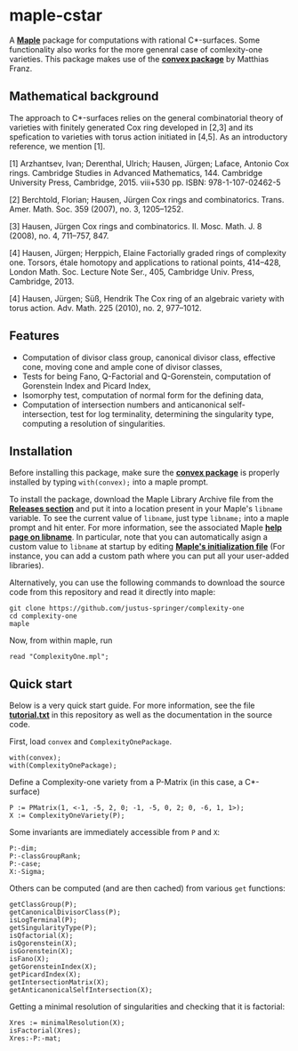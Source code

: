 # maple-cstar

A **[Maple](https://www.maplesoft.com/products/maple/)** package for
computations with rational C*-surfaces. Some functionality also works for the
more genenral case of comlexity-one varieties. This package makes use of the
**[convex package](https://www.math.uwo.ca/faculty/franz/convex/)** by Matthias
Franz.

## Mathematical background

The approach to C*-surfaces relies on the general combinatorial
theory of varieties with finitely generated Cox ring developed
in [2,3] and its spefication to varieties with torus action
initiated in [4,5]. As an introductory reference, we mention [1].

[1] Arzhantsev, Ivan; Derenthal, Ulrich; Hausen, Jürgen; Laface, Antonio 
Cox rings. Cambridge Studies in Advanced Mathematics, 144. Cambridge 
University Press, Cambridge, 2015. viii+530 pp. ISBN: 978-1-107-02462-5

[2] Berchtold, Florian; Hausen, Jürgen Cox rings and combinatorics. 
Trans. Amer. Math. Soc. 359 (2007), no. 3, 1205–1252.

[3] Hausen, Jürgen Cox rings and combinatorics. II. Mosc. Math. J. 8 
(2008), no. 4, 711–757, 847.

[4] Hausen, Jürgen; Herppich, Elaine Factorially graded
rings of complexity one. Torsors, étale homotopy and
applications to rational points, 414–428, London Math. Soc.
Lecture Note Ser., 405, Cambridge Univ. Press, Cambridge, 2013.

[4] Hausen, Jürgen; Süß, Hendrik The Cox ring of an algebraic
variety with torus action. Adv. Math. 225 (2010), no. 2, 977–1012.


## Features

- Computation of divisor class group, canonical divisor class, effective cone,
  moving cone and ample cone of divisor classes,
- Tests for being Fano, Q-Factorial and Q-Gorenstein, computation of Gorenstein
  Index and Picard Index,
- Isomorphy test, computation of normal form for the defining data,
- Computation of intersection numbers and anticanonical
  self-intersection, test for log terminality, determining the singularity type, computing a resolution of singularities.

## Installation

Before installing this package, make sure the **[convex package](https://www.math.uwo.ca/faculty/franz/convex/)** is properly installed by typing `with(convex);` into a maple prompt.

To install the package, download the Maple Library Archive file from the
**[Releases section](https://github.com/justus-springer/complexity-one/releases)**
and put it into a location present in your Maple's `libname` variable. To see
the current value of `libname`, just type `libname;` into a maple prompt and
hit enter. For more information, see the associated Maple **[help page on
libname](https://www.maplesoft.com/support/help/Maple/view.aspx?path=libname)**.
In particular, note that you can automatically asign a custom value to
`libname` at startup by editing **[Maple's initialization
file](https://www.maplesoft.com/support/help/Maple/view.aspx?path=worksheet%2freference%2finitialization)** (For instance, you can add a custom path where you can put all your user-added libraries).

Alternatively, you can use the following commands to download the source code from this repository and read it directly into maple: 

```
git clone https://github.com/justus-springer/complexity-one
cd complexity-one
maple
```

Now, from within maple, run

```
read "ComplexityOne.mpl";
```

## Quick start

Below is a very quick start guide. For more information, see the file **[tutorial.txt](https://github.com/justus-springer/complexity-one/blob/main/tutorial.txt)**
in this repository as well as the documentation in the source code.

First, load `convex` and `ComplexityOnePackage`.

```
with(convex);
with(ComplexityOnePackage);
```

Define a Complexity-one variety from a P-Matrix (in this case, a C*-surface)

```
P := PMatrix(1, <-1, -5, 2, 0; -1, -5, 0, 2; 0, -6, 1, 1>);
X := ComplexityOneVariety(P);
```

Some invariants are immediately accessible from `P` and `X`:

```
P:-dim;
P:-classGroupRank;
P:-case;
X:-Sigma;
```

Others can be computed (and are then cached) from various `get` functions:

```
getClassGroup(P);
getCanonicalDivisorClass(P);
isLogTerminal(P);
getSingularityType(P);
isQfactorial(X);
isQgorenstein(X);
isGorenstein(X);
isFano(X);
getGorensteinIndex(X);
getPicardIndex(X);
getIntersectionMatrix(X);
getAnticanonicalSelfIntersection(X);
```

Getting a minimal resolution of singularities and checking that it is factorial:

```
Xres := minimalResolution(X);
isFactorial(Xres);
Xres:-P:-mat;
```
